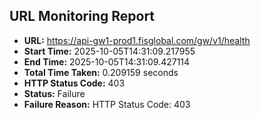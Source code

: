## URL Monitoring Report

- **URL:** https://api-gw1-prod1.fisglobal.com/gw/v1/health
- **Start Time:** 2025-10-05T14:31:09.217955
- **End Time:** 2025-10-05T14:31:09.427114
- **Total Time Taken:** 0.209159 seconds
- **HTTP Status Code:** 403
- **Status:** Failure
- **Failure Reason:** HTTP Status Code: 403
